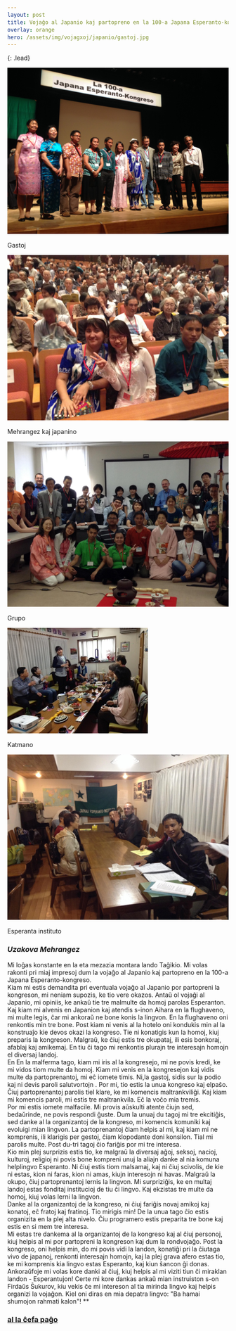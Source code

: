 ```yaml
---
layout: post
title: Vojaĝo al Japanio kaj partopreno en la 100-a Japana Esperanto-kongreso
overlay: orange
hero: /assets/img/vojagxoj/japanio/gastoj.jpg
---
```


{: .lead}

![2013](/assets/img/vojagxoj/japanio/gastoj.jpg)

Gastoj

![2013](/assets/img/vojagxoj/japanio/mehrangez_kaj_japanino.jpg)

Mehrangez kaj japanino
<!--break-->


![2013](/assets/img/vojagxoj/japanio/grupo.jpg)

Grupo

![2013](/assets/img/vojagxoj/japanio/Katmano.jpg)

Katmano

![2013](/assets/img/vojagxoj/japanio/esperanto_instituto.jpg)

Esperanta instituto


### *Uzakova Mehrangez*

Mi loĝas konstante en la eta mezazia montara lando Taĝikio. Mi volas
rakonti pri miaj impresoj dum la vojaĝo al Japanio kaj partopreno en la
100-a Japana Esperanto-kongreso.  
Kiam mi estis demandita pri eventuala vojaĝo al Japanio por partopreni
la kongreson, mi neniam supozis, ke tio vere okazos. Antaŭ ol vojaĝi al
Japanio, mi opiniis, ke ankaŭ tie tre malmulte da homoj parolas
Esperanton. Kaj kiam mi alvenis en Japanion kaj atendis s-inon Aihara en
la flughaveno, mi multe legis, ĉar mi ankoraŭ ne bone konis la lingvon.
En la flughaveno oni renkontis min tre bone. Post kiam ni venis al la
hotelo oni kondukis min al la konstruaĵo kie devos okazi la kongreso.
Tie ni konatigis kun la homoj, kiuj preparis la kongreson. Malgraŭ, ke
ĉiuj estis tre okupataj, ili esis bonkoraj, afablaj kaj amikemaj. En
tiu ĉi tago mi renkontis plurajn tre interesajn homojn el diversaj
landoj.  
En En la malferma tago, kiam mi iris al la kongresejo, mi ne povis
kredi, ke mi vidos tiom multe da homoj. Kiam mi venis en la kongresejon
kaj vidis multe da partoprenantoj, mi eĉ iomete timis. Ni,la gastoj,
sidis sur la podio kaj ni devis paroli salutvortojn . Por mi, tio estis
la unua kongreso kaj elpaŝo. Ĉiuj partoprenantoj parolis tiel klare, ke
mi komencis maltrankviliĝi. Kaj kiam mi komencis paroli, mi estis tre
maltrankvila. Eĉ la voĉo mia tremis.  
Por mi estis iomete malfacile. Mi provis aŭskulti atente ĉiujn sed,
bedaŭrinde, ne povis respondi ĝuste. Dum la unuaj du tagoj mi tre
ekcitiĝis, sed danke al la organizantoj de la kongreso, mi komencis
komuniki kaj evoluigi mian lingvon. La partoprenantoj ĉiam helpis al mi,
kaj kiam mi ne komprenis, ili klarigis per gestoj, ĉiam klopodante doni
konsilon. Tial mi parolis multe. Post du-tri tagoj ĉio fariĝis por mi
tre interesa.  
Kio min plej surprizis estis tio, ke malgraŭ la diversaj aĝoj, seksoj,
nacioj, kulturoj, religioj ni povis bone kompreni unuj la aliajn danke
al nia komuna helplingvo Esperanto. Ni ĉiuj estis tiom malsamaj, kaj ni
ĉiuj scivolis, de kie ni estas, kion ni faras, kion ni amas, kiujn
interesojn ni havas. Malgraŭ la okupo, ĉiuj partoprenantoj lernis la
lingvon. Mi surpriziĝis, ke en multaj landoj estas fonditaj institucioj
de tiu ĉi lingvo. Kaj ekzistas tre multe da homoj, kiuj volas lerni la
lingvon.  
Danke al la organizantoj de la kongreso, ni ĉiuj fariĝis novaj amikoj
kaj konatoj, eĉ fratoj kaj fratinoj. Tio mirigis min\! De la unua tago
ĉio estis organizita en la plej alta nivelo. Ĉiu programero estis
preparita tre bone kaj estis en si mem tre interesa.  
Mi estas tre dankema al la organizantoj de la kongreso kaj al ĉiuj
personoj, kiuj helpis al mi por partopreni la kongreson kaj dum la
rondvojaĝo. Post la kongreso, oni helpis min, do mi povis vidi la
landon, konatiĝi pri la ĉiutaga vivo de japanoj, renkonti interesajn
homojn, kaj la plej grava afero estas tio, ke mi komprenis kia lingvo
estas Esperanto, kaj kiun ŝancon ĝi donas.  
Ankoraŭfoje mi volas kore danki al ĉiuj, kiuj helpis al mi viziti tiun
ĉi miraklan landon - Esperantujon\! Certe mi kore dankas ankaŭ mian
instruiston s-on Firdaŭs Ŝukurov, kiu vekis ĉe mi intereson al tia
mirinda lingvo kaj helpis organizi la vojaĝon. Kiel oni diras en mia
depatra lingvo: "Ba hamai shumojon rahmati kalon"\! **

### [al la ĉefa paĝo](espermov.htm)

